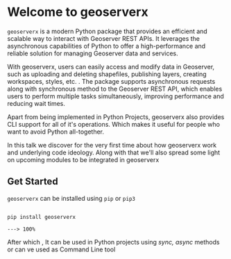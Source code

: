 # Welcome to geoserverx 

`geoserverx` is a modern Python package that provides an efficient and scalable way to interact with Geoserver REST APIs. It leverages the asynchronous capabilities of Python to offer a high-performance and reliable solution for managing Geoserver data and services.

With geoserverx, users can easily access and modify data in Geoserver, such as uploading and deleting shapefiles, publishing layers, creating workspaces, styles, etc. . The package supports asynchronous requests along with synchronous method to the Geoserver REST API, which enables users to perform multiple tasks simultaneously, improving performance and reducing wait times.

Apart from being implemented in Python Projects, geoserverx also provides CLI support for all of it's operations. Which makes it useful for people who want to avoid Python all-together. 

In this talk we discover for the very first time about how geoserverx work and underlying code ideology. Along with that we'll also spread some light on upcoming modules to be integrated in geoserverx

## Get Started

`geoserverx` can be installed using `pip` or `pip3`

<div class="termy">

```console

pip install geoserverx

---> 100%
```
</div>

After which , It can be used in Python projects using <i>sync, async</i> methods or can ve used as Command Line tool

